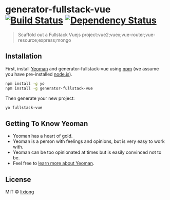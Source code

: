 # generator-fullstack-vue [![Build Status][travis-image]][travis-url] [![Dependency Status][daviddm-image]][daviddm-url] 
> Scaffold out a Fullstack Vuejs project:vue2;vuex;vue-router;vue-resource;express;mongo

## Installation

First, install [Yeoman](http://yeoman.io) and generator-fullstack-vue using [npm](https://www.npmjs.com/) (we assume you have pre-installed [node.js](https://nodejs.org/)).

```bash
npm install -g yo
npm install -g generator-fullstack-vue
```

Then generate your new project:

```bash
yo fullstack-vue
```

## Getting To Know Yeoman

 * Yeoman has a heart of gold.
 * Yeoman is a person with feelings and opinions, but is very easy to work with.
 * Yeoman can be too opinionated at times but is easily convinced not to be.
 * Feel free to [learn more about Yeoman](http://yeoman.io/).

## License

MIT © [lixiong](https://github.com/lix059)


[npm-image]: https://badge.fury.io/js/generator-fullstack-vue.svg
[npm-url]: https://npmjs.org/package/generator-fullstack-vue
[travis-image]: https://travis-ci.org/lix059/generator-fullstack-vue.svg?branch=master
[travis-url]: https://travis-ci.org/lix059/generator-fullstack-vue
[daviddm-image]: https://david-dm.org/lix059/generator-fullstack-vue.svg?theme=shields.io
[daviddm-url]: https://david-dm.org/lix059/generator-fullstack-vue
[coveralls-image]: https://coveralls.io/repos/lix059/generator-fullstack-vue/badge.svg
[coveralls-url]: https://coveralls.io/r/lix059/generator-fullstack-vue
